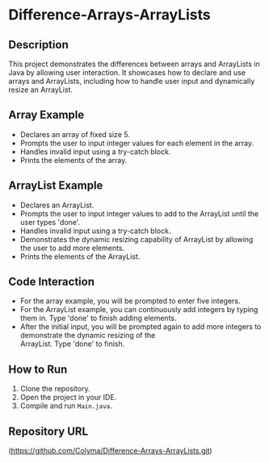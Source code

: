 # Difference-Arrays-ArrayLists

## Description
This project demonstrates the differences between arrays and ArrayLists in Java by allowing user interaction. It showcases how to declare and use arrays and ArrayLists, including how to handle user input and dynamically resize an ArrayList.

## Array Example
 - Declares an array of fixed size 5.
 - Prompts the user to input integer values for each element in the array.
 - Handles invalid input using a try-catch block.
 - Prints the elements of the array.

## ArrayList Example
 - Declares an ArrayList.
 - Prompts the user to input integer values to add to the ArrayList until the user types 'done'.
 - Handles invalid input using a try-catch block.
 - Demonstrates the dynamic resizing capability of ArrayList by allowing the user to add more elements.
 - Prints the elements of the ArrayList.

## Code Interaction
 - For the array example, you will be prompted to enter five integers.
 - For the ArrayList example, you can continuously add integers by typing them in. Type 'done' to finish adding elements.
 - After the initial input, you will be prompted again to add more integers to demonstrate the dynamic resizing of the     
   ArrayList. Type 'done' to finish.

## How to Run
1. Clone the repository.
2. Open the project in your IDE.
3. Compile and run `Main.java`.

## Repository URL
(https://github.com/Colyma/Difference-Arrays-ArrayLists.git)
